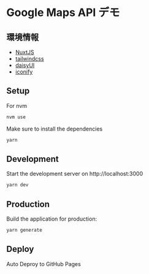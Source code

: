 # Google Maps API デモ

## 環境情報

- [NuxtJS](https://nuxtjs.org/)
- [tailwindcss](https://tailwindcss.com/)
- [daisyUI](https://daisyui.com/)
- [iconify](https://iconify.design/)

## Setup

For nvm

```bash
nvm use
```

Make sure to install the dependencies

```bash
yarn
```

## Development

Start the development server on http://localhost:3000

```bash
yarn dev
```

## Production

Build the application for production:

```bash
yarn generate
```

## Deploy

Auto Deproy to GitHub Pages
